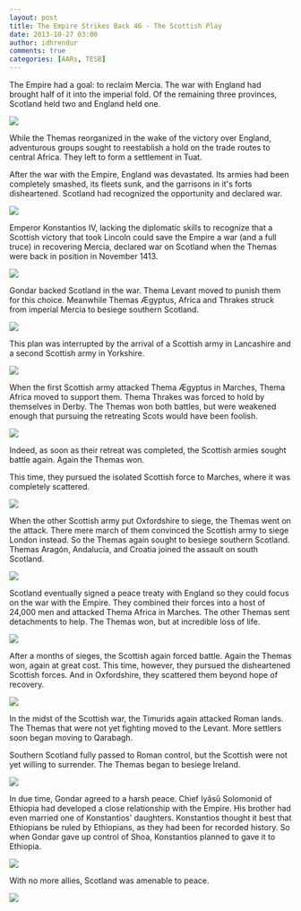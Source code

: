 ```yaml
---
layout: post
title: The Empire Strikes Back 46 - The Scottish Play
date: 2013-10-27 03:00
author: idhrendur
comments: true
categories: [AARs, TESB]
---
```

The Empire had a goal: to reclaim Mercia. The war with England had brought half of it into the imperial fold. Of the remaining three provinces, Scotland held two and England held one.  

![](/assets/tesb_images/46-1.png)

While the Themas reorganized in the wake of the victory over England, adventurous groups sought to reestablish a hold on the trade routes to central Africa. They left to form a settlement in Tuat.  

After the war with the Empire, England was devastated. Its armies had been completely smashed, its fleets sunk, and the garrisons in it's forts disheartened. Scotland had recognized the opportunity and declared war.  

![](/assets/tesb_images/46-2.png)

Emperor Konstantios IV, lacking the diplomatic skills to recognize that a Scottish victory that took Lincoln could save the Empire a war (and a full truce) in recovering Mercia, declared war on Scotland when the Themas were back in position in November 1413.  

![](/assets/tesb_images/46-3.png)

Gondar backed Scotland in the war. Thema Levant moved to punish them for this choice. Meanwhile Themas Ægyptus, Africa and Thrakes struck from imperial Mercia to besiege southern Scotland.  

![](/assets/tesb_images/46-4.png)

This plan was interrupted by the arrival of a Scottish army in Lancashire and a second Scottish army in Yorkshire.  

![](/assets/tesb_images/46-5.png)

When the first Scottish army attacked Thema Ægyptus in Marches, Thema Africa moved to support them. Thema Thrakes was forced to hold by themselves in Derby. The Themas won both battles, but were weakened enough that pursuing the retreating Scots would have been foolish.  

![](/assets/tesb_images/46-6.png)

Indeed, as soon as their retreat was completed, the Scottish armies sought battle again. Again the Themas won.  

This time, they pursued the isolated Scottish force to Marches, where it was completely scattered.  

![](/assets/tesb_images/46-7.png)

When the other Scottish army put Oxfordshire to siege, the Themas went on the attack. There mere march of them convinced the Scottish army to siege London instead. So the Themas again sought to besiege southern Scotland. Themas Aragón, Andalucía, and Croatia joined the assault on south Scotland.  

![](/assets/tesb_images/46-8.png)

Scotland eventually signed a peace treaty with England so they could focus on the war with the Empire. They combined their forces into a host of 24,000 men and attacked Thema Africa in Marches. The other Themas sent detachments to help. The Themas won, but at incredible loss of life.  

![](/assets/tesb_images/46-9.png)

After a months of sieges, the Scottish again forced battle. Again the Themas won, again at great cost. This time, however, they pursued the disheartened Scottish forces. And in Oxfordshire, they scattered them beyond hope of recovery.  

![](/assets/tesb_images/46-10.png)

In the midst of the Scottish war, the Timurids again attacked Roman lands. The Themas that were not yet fighting moved to the Levant. More settlers soon began moving to Qarabagh.  

Southern Scotland fully passed to Roman control, but the Scottish were not yet willing to surrender. The Themas began to besiege Ireland.  

![](/assets/tesb_images/46-11.png)

In due time, Gondar agreed to a harsh peace. Chief Iyâsû Solomonid of Ethiopia had developed a close relationship with the Empire. His brother had even married one of Konstantios' daughters. Konstantios thought it best that Ethiopians be ruled by Ethiopians, as they had been for recorded history. So when Gondar gave up control of Shoa, Konstantios planned to gave it to Ethiopia.  

![](/assets/tesb_images/46-12.png)

With no more allies, Scotland was amenable to peace.  

![](/assets/tesb_images/46-13.png)
